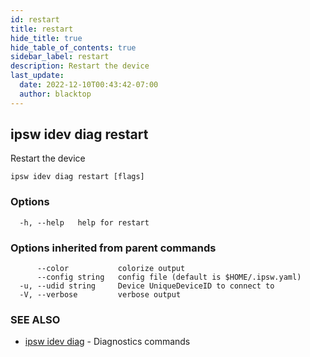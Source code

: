 ```yaml
---
id: restart
title: restart
hide_title: true
hide_table_of_contents: true
sidebar_label: restart
description: Restart the device
last_update:
  date: 2022-12-10T00:43:42-07:00
  author: blacktop
---
```

## ipsw idev diag restart

Restart the device

```
ipsw idev diag restart [flags]
```

### Options

```
  -h, --help   help for restart
```

### Options inherited from parent commands

```
      --color           colorize output
      --config string   config file (default is $HOME/.ipsw.yaml)
  -u, --udid string     Device UniqueDeviceID to connect to
  -V, --verbose         verbose output
```

### SEE ALSO

* [ipsw idev diag](/docs/cli/ipsw/idev/diag)	 - Diagnostics commands

